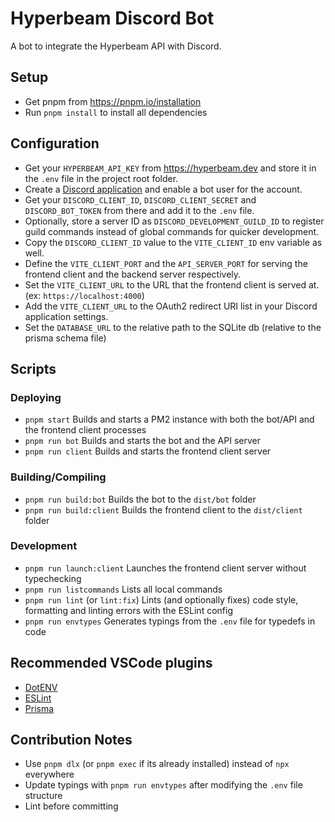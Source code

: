 # Hyperbeam Discord Bot

A bot to integrate the Hyperbeam API with Discord.

## Setup

- Get pnpm from <https://pnpm.io/installation>
- Run `pnpm install` to install all dependencies

## Configuration

- Get your `HYPERBEAM_API_KEY` from <https://hyperbeam.dev> and store it in the `.env` file in the project root folder.
- Create a [Discord application](https://discord.com/developers/applications) and enable a bot user for the account.
- Get your `DISCORD_CLIENT_ID`, `DISCORD_CLIENT_SECRET` and `DISCORD_BOT_TOKEN` from there and add it to the `.env` file.
- Optionally, store a server ID as `DISCORD_DEVELOPMENT_GUILD_ID` to register guild commands instead of global commands for quicker development.
- Copy the `DISCORD_CLIENT_ID` value to the `VITE_CLIENT_ID` env variable as well.
- Define the `VITE_CLIENT_PORT` and the `API_SERVER_PORT` for serving the frontend client and the backend server respectively.
- Set the `VITE_CLIENT_URL` to the URL that the frontend client is served at. (ex: `https://localhost:4000`)
- Add the `VITE_CLIENT_URL` to the OAuth2 redirect URI list in your Discord application settings.
- Set the `DATABASE_URL` to the relative path to the SQLite db (relative to the prisma schema file)

## Scripts

### Deploying

- `pnpm start`
  Builds and starts a PM2 instance with both the bot/API and the frontend client processes
- `pnpm run bot`
  Builds and starts the bot and the API server
- `pnpm run client`
  Builds and starts the frontend client server

### Building/Compiling

- `pnpm run build:bot`
  Builds the bot to the `dist/bot` folder
- `pnpm run build:client`
  Builds the frontend client to the `dist/client` folder

### Development

- `pnpm run launch:client`
  Launches the frontend client server without typechecking
- `pnpm run listcommands`
  Lists all local commands
- `pnpm run lint` (or `lint:fix`)
  Lints (and optionally fixes) code style, formatting and linting errors with the ESLint config
- `pnpm run envtypes`
  Generates typings from the `.env` file for typedefs in code

## Recommended VSCode plugins

- [DotENV](https://marketplace.visualstudio.com/items?itemName=mikestead.dotenv)
- [ESLint](https://marketplace.visualstudio.com/items?itemName=dbaeumer.vscode-eslint)
- [Prisma](https://marketplace.visualstudio.com/items?itemName=Prisma.prisma)

## Contribution Notes

- Use `pnpm dlx` (or `pnpm exec` if its already installed) instead of `npx` everywhere
- Update typings with `pnpm run envtypes` after modifying the `.env` file structure
- Lint before committing
